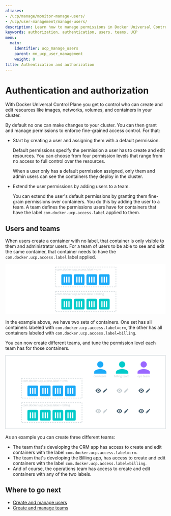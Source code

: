 ```yaml
---
aliases:
- /ucp/manage/monitor-manage-users/
- /ucp/user-management/manage-users/
description: Learn how to manage permissions in Docker Universal Control Plane.
keywords: authorization, authentication, users, teams, UCP
menu:
  main:
    identifier: ucp_manage_users
    parent: mn_ucp_user_management
    weight: 0
title: Authentication and authorization
---
```


# Authentication and authorization

With Docker Universal Control Plane you get to control who can create and edit
resources like images, networks, volumes, and containers in your cluster.

By default no one can make changes to your cluster. You can then grant and
manage permissions to enforce fine-grained access control. For that:

* Start by creating a user and assigning them with a default permission.

    Default permissions specify the permission a user has to create and edit
    resources. You can choose from four permission levels that range from
    no access to full control over the resources.

    When a user only has a default permission assigned, only them and admin
    users can see the containers they deploy in the cluster.

* Extend the user permissions by adding users to a team.

    You can extend the user's default permissions by granting them fine-grain
    permissions over containers. You do this by adding the user to a team.
    A team defines the permissions users have for containers that have the label
    `com.docker.ucp.access.label` applied to them.

## Users and teams

When users create a container with no label, that container is only visible to
them and administrator users.
For a team of users to be able to see and edit the same container, that
container needs to have the `com.docker.ucp.access.label` label applied.

![](../images/secure-your-infrastructure-1.svg)

In the example above, we have two sets of containers. One set has all containers
labeled with `com.docker.ucp.access.label=crm`, the other has all containers
labeled with `com.docker.ucp.access.label=billing`.

You can now create different teams, and tune the permission level each
team has for those containers.

![](../images/secure-your-infrastructure-2.svg)

As an example you can create three different teams:

* The team that's developing the CRM app has access to create and edit
containers with the label `com.docker.ucp.access.label=crm`.
* The team that's developing the Billing app, has access to create and edit
containers with the label `com.docker.ucp.access.label=billing`.
* And of course, the operations team has access to create and edit containers
with any of the two labels.

## Where to go next

* [Create and manage users](create-and-manage-users.md)
* [Create and manage teams](create-and-manage-teams.md)